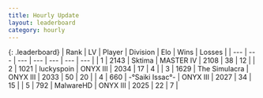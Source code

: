 ```yaml
---
title: Hourly Update
layout: leaderboard
category: hourly
---
```


{: .leaderboard}
| Rank | LV | Player | Division | Elo | Wins | Losses |
| --- | --- | --- | --- | --- | --- | --- |
| <span data-change="0">1</span> | 2143 | <span title="ID: 353063">Sktima</span> | MASTER IV | <span data-change="0">2108</span> | <span data-change="0">38</span> | <span data-change="0">12</span> |
| <span data-change="0">2</span> | 1021 | <span title="ID: 512212">luckyspoin</span> | ONYX III | <span data-change="0">2034</span> | <span data-change="0">17</span> | <span data-change="0">4</span> |
| <span data-change="0">3</span> | 1629 | <span title="ID: 366840">The Simulacra</span> | ONYX III | <span data-change="0">2033</span> | <span data-change="0">50</span> | <span data-change="0">20</span> |
| <span data-change="0">4</span> | 660 | <span title="ID: 597334">-°Saiki Issac°-</span> | ONYX III | <span data-change="-6">2027</span> | <span data-change="1">34</span> | <span data-change="1">15</span> |
| <span data-change="0">5</span> | 792 | <span title="ID: 261794">MalwareHD</span> | ONYX III | <span data-change="0">2025</span> | <span data-change="0">22</span> | <span data-change="0">7</span> |